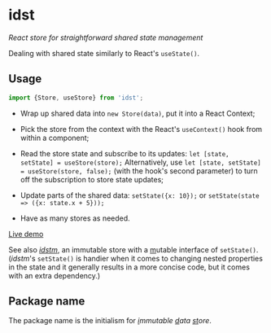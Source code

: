 # idst

*React store for straightforward shared state management*

Dealing with shared state similarly to React's `useState()`.

## Usage

```js
import {Store, useStore} from 'idst';
```

- Wrap up shared data into `new Store(data)`, put it into a React Context;

- Pick the store from the context with the React's `useContext()` hook from within a component;

- Read the store state and subscribe to its updates: `let [state, setState] = useStore(store);` Alternatively, use `let [state, setState] = useStore(store, false);` (with the hook's second parameter) to turn off the subscription to store state updates;

- Update parts of the shared data: `setState({x: 10});` or `setState(state => ({x: state.x + 5}));`

- Have as many stores as needed.

[Live demo](https://codesandbox.io/s/bi94de)

See also [*idstm*](https://www.npmjs.com/package/idstm), an immutable store with a <ins>m</ins>utable interface of `setState()`.<br>
(*idstm*'s `setState()` is handier when it comes to changing nested properties in the state and it generally results in a more concise code, but it comes with an extra dependency.)

## Package name

The package name is the initialism for *<ins>i</ins>mmutable <ins>d</ins>ata <ins>st</ins>ore*.

